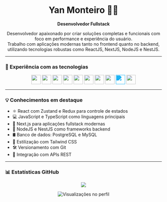 <h1 align="center">Yan Monteiro 👨‍💻</h1>

<p align="center">
  <strong>Desenvolvedor Fullstack</strong>
</p>

<p align="center">
  Desenvolvedor apaixonado por criar soluções completas e funcionais com foco em performance e experiência do usuário. <br/>
  Trabalho com aplicações modernas tanto no frontend quanto no backend, utilizando tecnologias robustas como ReactJS, NextJS, NodeJS e NestJS.
</p>

---

### 🚀 Experiência com as tecnologias

<p align="center">
  <img src="https://cdn.jsdelivr.net/gh/devicons/devicon/icons/html5/html5-original.svg" height="30" />
  <img src="https://cdn.jsdelivr.net/gh/devicons/devicon/icons/css3/css3-original.svg" height="30" />
  <img src="https://cdn.jsdelivr.net/gh/devicons/devicon/icons/javascript/javascript-original.svg" height="30" />
  <img src="https://cdn.jsdelivr.net/gh/devicons/devicon/icons/typescript/typescript-original.svg" height="30" />
  <img src="https://cdn.jsdelivr.net/gh/devicons/devicon/icons/react/react-original.svg" height="30" />
  <img src="https://cdn.jsdelivr.net/gh/devicons/devicon/icons/nextjs/nextjs-original.svg" height="30" />
  <img src="https://nestjs.com/img/logo-small.svg" height="30" />
  <img src="https://cdn.jsdelivr.net/gh/devicons/devicon/icons/postgresql/postgresql-original.svg" height="30" />
  <img src="https://cdn.jsdelivr.net/npm/simple-icons@v9/icons/mysql.svg" height="30" style="filter: invert(44%) sepia(93%) saturate(1307%) hue-rotate(165deg) brightness(98%) contrast(95%)" />
  <img src="https://cdn.jsdelivr.net/gh/devicons/devicon/icons/git/git-original.svg" height="30" />
</p>

---

### 💡 Conhecimentos em destaque

- ⚛️ React com Zustand e Redux para controle de estados  
- 💻 JavaScript e TypeScript como linguagens principais  
- 🚀 Next.js para aplicações fullstack modernas  
- 🔧 NodeJS e NestJS como frameworks backend  
- 🛢️ Banco de dados: PostgreSQL e MySQL  
- 🎨 Estilização com Tailwind CSS  
- 🛠️ Versionamento com Git  
- 🔌 Integração com APIs REST  

---

### 📊 Estatísticas GitHub

<p align="center">
  <img src="https://github-readme-stats.vercel.app/api/top-langs/?username=yanalmeida2411&layout=compact&theme=tokyonight"/>
</p>

<p align="center">
  <img src="https://komarev.com/ghpvc/?username=yanalmeida2411&style=flat-square&color=blue" alt="Visualizações no perfil" />
</p>
